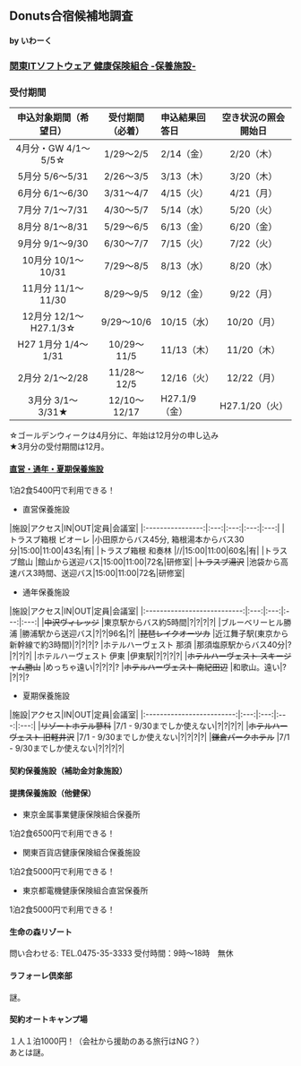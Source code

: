 ## Donuts合宿候補地調査
#### by いわーく

### [関東ITソフトウェア 健康保険組合 -保養施設-](http://www.its-kenpo.or.jp/shisetsu/hoyou/index.html)

### 受付期間

|申込対象期間（希望日）   |受付期間（必着）|申込結果回答日|空き状況の照会開始日|
|:-------------------:|:--------:|:--------|:-------:|
|4月分・GW 4/1～5/5☆   |1/29～2/5 | 2/14（金）|2/20（木）|
|5月分	5/6～5/31      |2/26～3/5 | 3/13（木）|3/20（木）|
|6月分	6/1～6/30      |3/31～4/7 | 4/15（火）|4/21（月）|
|7月分	7/1～7/31      |4/30～5/7 | 5/14（水）|5/20（火）|
|8月分	8/1～8/31      |5/29～6/5 | 6/13（金）|6/20（金）|
|9月分	9/1～9/30      |6/30～7/7 | 7/15（火）|7/22（火）|
|10月分	10/1～10/31    |7/29～8/5 | 8/13（水）|8/20（水）|
|11月分	11/1～11/30    |8/29～9/5 | 9/12（金）|9/22（月）|
|12月分	12/1～H27.1/3☆|9/29～10/6	|10/15（水）|10/20（月）|
|H27 1月分	1/4～1/31  |10/29～11/5|11/13（木）|11/20（木）|
|2月分	2/1～2/28	    |11/28～12/5|12/16（火）|12/22（月）|
|3月分	3/1～3/31★	   |12/10～12/17|H27.1/9（金）|H27.1/20（火）|
☆ゴールデンウィークは4月分に、年始は12月分の申し込み  
★3月分の受付期間は12月。

#### [直営・通年・夏期保養施設](http://www.its-kenpo.or.jp/shisetsu/hoyou/chokuei/index.html)

1泊2食5400円で利用できる！

* 直営保養施設

|施設|アクセス|IN|OUT|定員|会議室|
|:----------------:|:---:|:---:|:---:|:---:|
|トラスブ箱根 ビオーレ |小田原からバス45分, 箱根湯本からバス30分|15:00|11:00|43名|有|
|トラスブ箱根 和奏林  |//|15:00|11:00|60名|有|
|トラスブ館山        |館山から送迎バス|15:00|11:00|72名|研修室|
|~~トラスブ湯沢~~    |池袋から高速バス3時間、送迎バス|15:00|11:00|72名|研修室|

* 通年保養施設

|施設|アクセス|IN|OUT|定員|会議室|
|:---------------------------:|:---:|:---:|:---:|:---:|
|~~中沢ヴィレッジ~~             |東京駅からバス約5時間|?|?|?|?|
|ブルーベリーヒル勝浦            |勝浦駅から送迎バス|?|?|96名|?|
|~~琵琶レイクオーツカ~~          |近江舞子駅(東京から新幹線で約3時間)|?|?|?|?
|ホテルハーヴェスト 那須          |那須塩原駅からバス40分|?|?|?|?|
|ホテルハーヴェスト 伊東          |伊東駅|?|?|?|?|
|~~ホテルハーヴェスト スキージャム勝山~~ |めっちゃ遠い|?|?|?|?
|~~ホテルハーヴェスト 南紀田辺~~       |和歌山。遠い|?|?|?|?

* 夏期保養施設

|施設|アクセス|IN|OUT|定員|会議室|
|:-------------------------:|:---:|:---:|:---:|:---:|
|~~リゾートホテル蓼科~~        |7/1 - 9/30までしか使えない|?|?|?|?|
|~~ホテルハーヴェスト 旧軽井沢~~ |7/1 - 9/30までしか使えない|?|?|?|?|
|~~鎌倉パークホテル~~          |7/1 - 9/30までしか使えない|?|?|?|?|

#### 契約保養施設（補助金対象施設）

#### 提携保養施設（他健保）

* 東京金属事業健康保険組合保養所

1泊2食6500円で利用できる！

* 関東百貨店健康保険組合保養施設

1泊2食5000円で利用できる！

* 東京都電機健康保険組合直営保養所

1泊2食5000円で利用できる！

#### 生命の森リゾート

問い合わせる: TEL.0475-35-3333	受付時間：9時～18時　無休

#### ラフォーレ倶楽部

謎。

#### 契約オートキャンプ場

１人１泊1000円！（会社から援助のある旅行はNG？）  
あとは謎。
